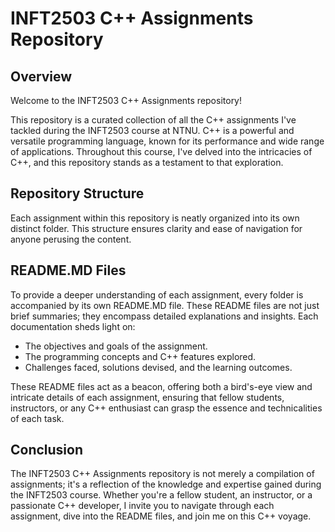 # INFT2503 C++ Assignments Repository
## Overview
Welcome to the INFT2503 C++ Assignments repository!

This repository is a curated collection of all the C++ assignments I've tackled during the INFT2503 course at NTNU. C++ is a powerful and versatile programming language, known for its performance and wide range of applications. Throughout this course, I've delved into the intricacies of C++, and this repository stands as a testament to that exploration.

## Repository Structure
Each assignment within this repository is neatly organized into its own distinct folder. This structure ensures clarity and ease of navigation for anyone perusing the content.

## README.MD Files
To provide a deeper understanding of each assignment, every folder is accompanied by its own README.MD file. These README files are not just brief summaries; they encompass detailed explanations and insights. Each documentation sheds light on:

- The objectives and goals of the assignment.
- The programming concepts and C++ features explored.
- Challenges faced, solutions devised, and the learning outcomes.
  
These README files act as a beacon, offering both a bird's-eye view and intricate details of each assignment, ensuring that fellow students, instructors, or any C++ enthusiast can grasp the essence and technicalities of each task.

## Conclusion
The INFT2503 C++ Assignments repository is not merely a compilation of assignments; it's a reflection of the knowledge and expertise gained during the INFT2503 course. Whether you're a fellow student, an instructor, or a passionate C++ developer, I invite you to navigate through each assignment, dive into the README files, and join me on this C++ voyage.
